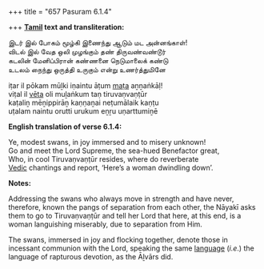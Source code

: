 +++
title = "657 Pasuram 6.1.4"

+++
**[Tamil](/definition/tamil#history "show Tamil definitions") text and transliteration:**

இடர் இல் போகம் மூழ்கி இணைந்து ஆடும் மட அன்னங்காள்!  
விடல் இல் வேத ஒலி முழங்கும் தண் திருவண்வண்டூர்  
கடலின் மேனிப்பிரான் கண்ணனை நெடுமாலைக் கண்டு  
உடலம் நைந்து ஒருத்தி உருகும் என்று உணர்த்துமினே

iṭar il pōkam mūḻki iṇaintu āṭum [maṭa](/definition/mata#history "show maṭa definitions") aṉṉaṅkāḷ!  
viṭal il [vēta](/definition/veta#history "show vēta definitions") oli muḻaṅkum taṇ tiruvaṇvaṇṭūr  
kaṭaliṉ mēṉippirāṉ kaṇṇaṉai neṭumālaik kaṇṭu  
uṭalam naintu orutti urukum eṉṟu uṇarttumiṉē

**English translation of verse 6.1.4:**

Ye, modest swans, in joy immersed and to misery unknown!  
Go and meet the Lord Supreme, the sea-hued Benefactor great,  
Who, in cool Tiruvaṇvaṇṭūr resides, where do reverberate  
[Vedic](/definition/veda#vaishnavism "show Vedic definitions") chantings and report, ‘Here’s a woman dwindling down’.

**Notes:**

Addressing the swans who always move in strength and have never, therefore, known the pangs of separation from each other, the Nāyakī asks them to go to Tiruvaṇvaṇṭūr and tell her Lord that here, at this end, is a woman languishing miserably, due to separation from Him.

The swans, immersed in joy and flocking together, denote those in incessant communion with the Lord, speaking the same [language](/definition/language#history "show language definitions") (*i.e*.) the language of rapturous devotion, as the Āḻvārs did.


